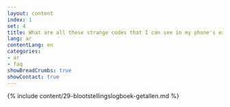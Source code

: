 ```yaml
---
layout: content
index: 1
set: 4
title: What are all these strange codes that I can see in my phone's exposure log?
lang: ar
contentLang: en
categories:
- ar
- faq
showBreadCrumbs: true
showContact: true
---
```

{% include content/29-blootstellingslogboek-getallen.md %}
